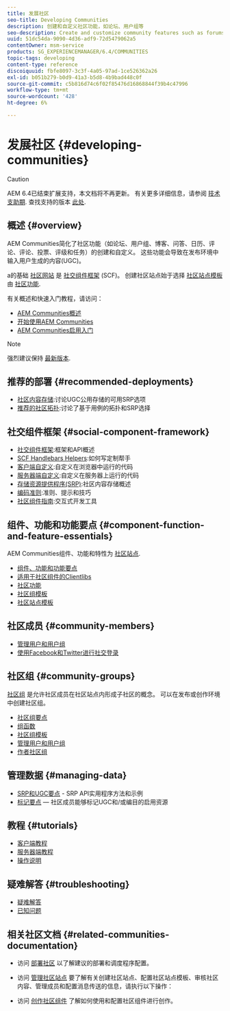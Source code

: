 ```yaml
---
title: 发展社区
seo-title: Developing Communities
description: 创建和自定义社区功能，如论坛、用户组等
seo-description: Create and customize community features such as forums, user groups, and more
uuid: 51dc54da-9090-4d36-adf9-72d5479062a5
contentOwner: msm-service
products: SG_EXPERIENCEMANAGER/6.4/COMMUNITIES
topic-tags: developing
content-type: reference
discoiquuid: fbfe8097-3c3f-4a05-97ad-1ce526362a26
exl-id: b051b279-b0d9-41a3-b5d8-4b9bad448c0f
source-git-commit: c5b816d74c6f02f85476d16868844f39b4c47996
workflow-type: tm+mt
source-wordcount: '428'
ht-degree: 6%

---
```


# 发展社区 {#developing-communities}

>[!CAUTION]
>
>AEM 6.4已结束扩展支持，本文档将不再更新。 有关更多详细信息，请参阅 [技术支助期](https://helpx.adobe.com/cn/support/programs/eol-matrix.html). 查找支持的版本 [此处](https://experienceleague.adobe.com/docs/).

## 概述 {#overview}

AEM Communities简化了社区功能（如论坛、用户组、博客、问答、日历、评论、评论、投票、评级和任务）的创建和自定义。 这些功能会导致在发布环境中输入用户生成的内容(UGC)。

a的基础 [社区网站](overview.md#communitiessites) 是 [社交组件框架](scf.md) (SCF)。 创建社区站点始于选择 [社区站点模板](sites-console.md) 由 [社区功能](functions.md).

有关概述和快速入门教程，请访问：

* [AEM Communities概述](overview.md)
* [开始使用AEM Communities](getting-started.md)
* [AEM Communities启用入门](getting-started-enablement.md)

>[!NOTE]
>
>强烈建议保持 [最新版本](deploy-communities.md#latest-releases).

## 推荐的部署 {#recommended-deployments}

* [社区内容存储](working-with-srp.md):讨论UGC公用存储的可用SRP选项
* [推荐的社区拓扑](topologies.md):讨论了基于用例的拓扑和SRP选择

## 社交组件框架 {#social-component-framework}

* [社交组件框架](scf.md):框架和API概述
* [SCF Handlebars Helpers](handlebars-helpers.md):如何写定制帮手
* [客户端自定义](client-customize.md):自定义在浏览器中运行的代码
* [服务器端自定义](server-customize.md):自定义在服务器上运行的代码
* [存储资源提供程序(SRP)](srp.md):社区内容存储概述
* [编码准则](code-guide.md):准则、提示和技巧
* [社区组件指南](components-guide.md):交互式开发工具

## 组件、功能和功能要点 {#component-function-and-feature-essentials}

AEM Communities组件、功能和特性为 [社区站点](sites-console.md).

* [组件、功能和功能要点](essentials.md)
* [适用于社区组件的Clientlibs](clientlibs.md)
* [社区功能](functions.md)
* [社区组模板](tools-groups.md)
* [社区站点模板](sites.md)

## 社区成员 {#community-members}

* [管理用户和用户组](users.md)
* [使用Facebook和Twitter进行社交登录](social-login.md)

## 社区组 {#community-groups}

[社区组](overview.md#communitygroups) 是允许社区成员在社区站点内形成子社区的概念。 可以在发布或创作环境中创建社区组。

* [社区组要点](essentials-groups.md)
* [组函数](functions.md#groups-function)
* [社区组模板](tools-groups.md)
* [管理用户和用户组](users.md)
* [作者社区组](creating-groups.md)

## 管理数据 {#managing-data}

* [SRP和UGC要点](srp-and-ugc.md) - SRP API实用程序方法和示例
* [标记要点](tag.md)  — 社区成员能够标记UGC和/或编目的启用资源

## 教程 {#tutorials}

* [客户端教程](tutorials.md#client-side-customization)
* [服务器端教程](tutorials.md#server-side-customization)
* [操作说明](tutorials.md#how-to-instructions)

## 疑难解答 {#troubleshooting}

* [疑难解答](troubleshooting.md)
* [已知问题](/help/release-notes/known-issues.md)

## 相关社区文档 {#related-communities-documentation}

* 访问 [部署社区](deploy-communities.md) 以了解建议的部署和调度程序配置。

* 访问 [管理社区站点](administer-landing.md) 要了解有关创建社区站点、配置社区站点模板、审核社区内容、管理成员和配置消息传送的信息，请执行以下操作：

* 访问 [创作社区组件](author-communities.md) 了解如何使用和配置社区组件进行创作。
